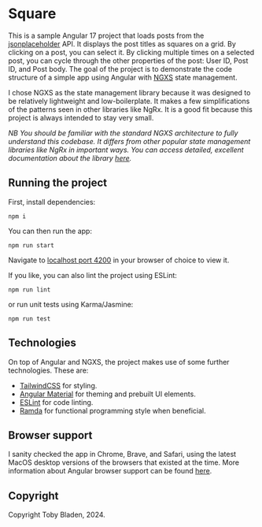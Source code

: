 # Square

This is a sample Angular 17 project that loads posts from the
[jsonplaceholder](https://jsonplaceholder.typicode.com/) API.
It displays the post titles as squares on a grid.
By clicking on a post, you can select it.
By clicking multiple times on a selected post,
you can cycle through the other properties of the post:
User ID, Post ID, and Post body. The goal of the project is
to demonstrate the code structure of a simple app using
Angular with [NGXS](https://www.ngxs.io/) state management.

I chose NGXS as the state management library
because it was designed to be relatively lightweight
and low-boilerplate. It makes a few simplifications
of the patterns seen in other libraries like NgRx.
It is a good fit because this project is always intended
to stay very small.

_NB You should be familiar with the standard NGXS architecture
to fully understand this codebase. It differs from other popular
state management libraries like NgRx in important ways.
You can access detailed, excellent documentation about the
library [here](https://ngxs.io/)._

## Running the project

First, install dependencies:

`npm i`

You can then run the app:

`npm run start`

Navigate to [localhost port 4200](http://localhost:4200/)
in your browser of choice to view it.

If you like, you can also lint the project using ESLint:

`npm run lint`

or run unit tests using Karma/Jasmine:

`npm run test`

## Technologies

On top of Angular and NGXS,
the project makes use of
some further technologies. These are:

-   [TailwindCSS](https://tailwindcss.com/) for styling.
-   [Angular Material](https://material.angular.io/)
    for theming and prebuilt UI elements.
-   [ESLint](https://eslint.org/) for code linting.
-   [Ramda](https://ramdajs.com/)
    for functional programming style when beneficial.

## Browser support

I sanity checked the app in Chrome, Brave, and Safari,
using the latest MacOS desktop versions of the browsers
that existed at the time.
More information about Angular browser support can be found
[here](https://angular.io/guide/browser-support).

## Copyright

Copyright Toby Bladen, 2024.
